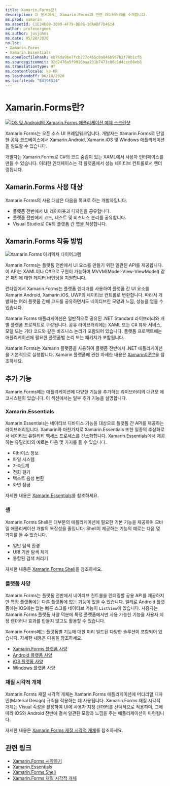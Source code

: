```yaml
---
title: Xamarin.Forms란?
description: 이 문서에서는 Xamarin.Forms과 관련 라이브러리를 소개합니다.
ms.prod: xamarin
ms.assetid: C1E24DB9-3099-4F79-BB88-10AABF7D4614
author: profexorgeek
ms.author: jusjohns
ms.date: 05/28/2020
no-loc:
- Xamarin.Forms
- Xamarin.Essentials
ms.openlocfilehash: eb76da9be7fcb227c465c0a046b967b2f70b1cfb
ms.sourcegitcommit: 32d2476a5f9016baa231b7471c88c1d4ccc08eb8
ms.translationtype: HT
ms.contentlocale: ko-KR
ms.lasthandoff: 06/18/2020
ms.locfileid: "84198314"
---
```

# <a name="what-is-xamarinforms"></a>Xamarin.Forms란?

[![iOS 및 Android의 Xamarin.Forms 애플리케이션 예제 스크린샷](what-is-xamarin-forms-images/xamarin-forms-app-cropped.png)](what-is-xamarin-forms-images/xamarin-forms-app.png#lightbox)

Xamarin.Forms는 오픈 소스 UI 프레임워크입니다. 개발자는 Xamarin.Forms로 단일한 공유 코드베이스에서 Xamarin.Android, Xamarin.iOS 및 Windows 애플리케이션을 빌드할 수 있습니다.

개발자는 Xamarin.Forms로 C#의 코드 숨김이 있는 XAML에서 사용자 인터페이스를 만들 수 있습니다. 이러한 인터페이스는 각 플랫폼에서 성능 네이티브 컨트롤로서 렌더링됩니다.

## <a name="who-xamarinforms-is-for"></a>Xamarin.Forms 사용 대상

Xamarin.Forms의 사용 대상은 다음을 목표로 하는 개발자입니다.

- 플랫폼 전반에서 UI 레이아웃과 디자인을 공유합니다.
- 플랫폼 전반에서 코드, 테스트 및 비즈니스 논리를 공유합니다.
- Visual Studio로 C#의 플랫폼 간 앱을 작성합니다.

## <a name="how-xamarinforms-works"></a>Xamarin.Forms 작동 방법

![Xamarin.Forms 아키텍처 다이어그램](what-is-xamarin-forms-images/xamarin-forms-architecture.png)

Xamarin.Forms는 플랫폼 전반에서 UI 요소를 만들기 위한 일관된 API를 제공합니다. 이 API는 XAML이나 C#으로 구현이 가능하며 MVVM(Model-View-ViewModel) 같은 패턴에 대한 데이터 바인딩을 지원합니다.

런타임에서 Xamarin.Forms는 플랫폼 렌더러를 사용하여 플랫폼 간 UI 요소를 Xamarin.Android, Xamarin.iOS, UWP의 네이티브 컨트롤로 변환합니다. 따라서 개발자는 여러 플랫폼 간에 코드를 공유하면서도 네이티브한 모양과 느낌, 성능을 얻을 수 있습니다.

Xamarin.Forms 애플리케이션은 일반적으로 공유된 .NET Standard 라이브러리와 개별 플랫폼 프로젝트로 구성됩니다. 공유 라이브러리에는 XAML 또는 C# 뷰와 서비스, 모델 또는 기타 코드와 같은 비즈니스 논리가 포함되어 있습니다. 플랫폼 프로젝트에는 애플리케이션에 필요한 플랫폼별 논리 또는 패키지가 포함됩니다.

Xamarin.Forms는 Xamarin 플랫폼을 사용하여 플랫폼 전반에서 .NET 애플리케이션을 기본적으로 실행합니다. Xamarin 플랫폼에 관한 자세한 내용은 [Xamarin이란?](~/get-started/what-is-xamarin.md)을 참조하세요.

## <a name="additional-functionality"></a>추가 기능

Xamarin.Forms에는 애플리케이션에 다양한 기능을 추가하는 라이브러리의 대규모 에코시스템이 있습니다. 이 섹션에서는 일부 추가 기능을 설명합니다.

### Xamarin.Essentials

Xamarin.Essentials는 네이티브 디바이스 기능을 대상으로 플랫폼 간 API를 제공하는 라이브러리입니다. Xamarin와 마찬가지로 Xamarin.Essentials 또한 일종의 추상화로서 네이티브 유틸리티 액세스 프로세스를 간소화합니다. Xamarin.Essentials에서 제공하는 유틸리티의 예로는 다음 몇 가지를 들 수 있습니다.

- 디바이스 정보
- 파일 시스템
- 가속도계
- 전화 걸기
- 텍스트 음성 변환
- 화면 잠금

자세한 내용은 [Xamarin.Essentials](~/essentials/index.md)를 참조하세요.

### <a name="shell"></a>셸

Xamarin.Forms Shell은 대부분의 애플리케이션에 필요한 기본 기능을 제공하여 모바일 애플리케이션 개발의 복잡성을 줄입니다. Shell이 제공하는 기능의 예로는 다음 몇 가지를 들 수 있습니다.

- 일반 탐색 환경
- URI 기반 탐색 체계
- 통합된 검색 처리기

자세한 내용은 [Xamarin.Forms Shell](~/xamarin-forms/app-fundamentals/shell/index.md)을 참조하세요.

### <a name="platform-specifics"></a>플랫폼 사양

Xamarin.Forms는 플랫폼 전반에서 네이티브 컨트롤을 렌더링할 공용 API를 제공하지만 특정 플랫폼에는 다른 플랫폼에 없는 기능이 있을 수 있습니다. 일례로 Android 플랫폼에는 iOS에는 없는 빠른 스크롤 네이티브 기능이 `ListView`에 있습니다. 사용자는 Xamarin.Forms 플랫폼 사양 덕분에 특정 플랫폼에서만 사용 가능한 기능을 사용자 지정 렌더러나 효과를 만들지 않고도 활용할 수 있습니다.

Xamarin.Forms에는 플랫폼별 기능에 대한 미리 빌드된 다양한 솔루션이 포함되어 있습니다. 자세한 내용은 다음을 참조하세요.

- [Xamarin.Forms 플랫폼 사양](~/xamarin-forms/platform/platform-specifics/index.md)
- [Android 플랫폼 사양](~/xamarin-forms/platform/android/index.md)
- [iOS 플랫폼 사양](~/xamarin-forms/platform/ios/index.md)
- [Windows 플랫폼 사양](~/xamarin-forms/platform/windows/index.md)

### <a name="material-visual"></a>재질 시각적 개체

Xamarin.Forms 재질 시각적 개체는 Xamarin.Forms 애플리케이션에 머티리얼 디자인(Material Design) 규칙을 적용하는 데 사용됩니다. Xamarin.Forms 재질 시각적 개체는 Visual 속성을 활용하여 UI에 사용자 지정 렌더러를 선택적으로 적용하며, 그에 따라 iOS와 Android 전반에 걸쳐 일관된 모양과 느낌을 주는 애플리케이션이 마련됩니다.

자세한 내용은 [Xamarin.Forms 재질 시각적 개체](~/xamarin-forms/user-interface/visual/material-visual.md)를 참조하세요.

## <a name="related-links"></a>관련 링크

- [Xamarin.Forms 시작하기](~/xamarin-forms/index.yml)
- [Xamarin.Essentials](~/essentials/index.md)
- [Xamarin.Forms Shell](~/xamarin-forms/app-fundamentals/shell/index.md)
- [Xamarin.Forms 재질 시각적 개체](~/xamarin-forms/user-interface/visual/material-visual.md)
